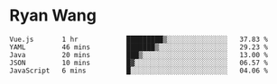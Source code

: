 # Ryan Wang

<!--START_SECTION:waka-->
```text
Vue.js       1 hr            █████████▒░░░░░░░░░░░░░░░   37.83 % 
YAML         46 mins         ███████▒░░░░░░░░░░░░░░░░░   29.23 % 
Java         20 mins         ███▒░░░░░░░░░░░░░░░░░░░░░   13.00 % 
JSON         10 mins         █▓░░░░░░░░░░░░░░░░░░░░░░░   06.57 % 
JavaScript   6 mins          █░░░░░░░░░░░░░░░░░░░░░░░░   04.06 % 
```
<!--END_SECTION:waka-->
